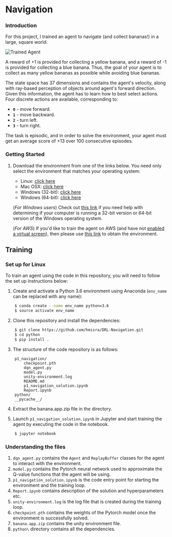 
[//]: # (Image References)

[image1]: https://user-images.githubusercontent.com/10624937/42135619-d90f2f28-7d12-11e8-8823-82b970a54d7e.gif "Trained Agent"

# Navigation

### Introduction

For this project, I trained an agent to navigate (and collect bananas!) in a large, square world.  

![Trained Agent][image1]

A reward of +1 is provided for collecting a yellow banana, and a reward of -1 is provided for collecting a blue banana.  Thus, the goal of your agent is to collect as many yellow bananas as possible while avoiding blue bananas.  

The state space has 37 dimensions and contains the agent's velocity, along with ray-based perception of objects around agent's forward direction.  Given this information, the agent has to learn how to best select actions.  Four discrete actions are available, corresponding to:
- **`0`** - move forward.
- **`1`** - move backward.
- **`2`** - turn left.
- **`3`** - turn right.

The task is episodic, and in order to solve the environment, your agent must get an average score of +13 over 100 consecutive episodes.

### Getting Started

1. Download the environment from one of the links below.  You need only select the environment that matches your operating system:
    - Linux: [click here](https://s3-us-west-1.amazonaws.com/udacity-drlnd/P1/Banana/Banana_Linux.zip)
    - Mac OSX: [click here](https://s3-us-west-1.amazonaws.com/udacity-drlnd/P1/Banana/Banana.app.zip)
    - Windows (32-bit): [click here](https://s3-us-west-1.amazonaws.com/udacity-drlnd/P1/Banana/Banana_Windows_x86.zip)
    - Windows (64-bit): [click here](https://s3-us-west-1.amazonaws.com/udacity-drlnd/P1/Banana/Banana_Windows_x86_64.zip)
    
    (_For Windows users_) Check out [this link](https://support.microsoft.com/en-us/help/827218/how-to-determine-whether-a-computer-is-running-a-32-bit-version-or-64) if you need help with determining if your computer is running a 32-bit version or 64-bit version of the Windows operating system.

    (_For AWS_) If you'd like to train the agent on AWS (and have not [enabled a virtual screen](https://github.com/Unity-Technologies/ml-agents/blob/master/docs/Training-on-Amazon-Web-Service.md)), then please use [this link](https://s3-us-west-1.amazonaws.com/udacity-drlnd/P1/Banana/Banana_Linux_NoVis.zip) to obtain the environment.



## Training
### Set up for Linux
To train an agent using the code in this repository, you will need to follow the set up instructions below:
1. Create and activate a Python 3.6 environment using Anaconda (`env_name` can be replaced with any name):
``` bash
    $ conda create --name env_name python=3.6
    $ source activate env_name
```
2. Clone this repository and install the dependencies:
``` bash
    $ git clone https://github.com/hmisra/DRL-Navigation.git
    $ cd python
    $ pip install .
```
3. The structure of the code repository is as follows:
``` 
    p1_navigation/
        checkpoint.pth
        dqn_agent.py
        model.py
        unity-environment.log
        README.md
        p1_navigation_solution.ipynb
        Report.ipynb
    python/
    __pycache__/
 ```
4. Extract the banana.app.zip file in the directory.

5. Launch `p1_navigation_solution.ipynb` in Jupyter and start training the agent by executing the code in the notebook. 
``` bash
    $ jupyter notebook
```
### Understanding the files
1. `dqn_agent.py` contains the `Agent` and `ReplayBuffer` classes for the agent to interact with the environment.
2. `model.py` contains the Pytorch neural network used to approximate the Q-value functions that the agent will be using.
3. `p1_navigation_solution.ipynb` is the code entry point for starting the environment and the training loop.
4. `Report.ipynb` contains description of the solution and hyperparameters etc.
5. `unity-environment.log` is the log file that is created during the training loop.
6. `checkpoint.pth` contains the weights of the Pytorch model once the environment is successfully solved.
7. `banana.app.zip` contains the unity environment file.
8. `python\` directory contains all the dependencies.

